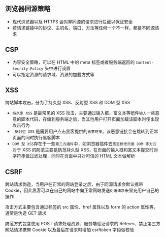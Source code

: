 ## 浏览器同源策略

-   现代浏览器以及 HTTPS 会对非同源的请求进行拦截以保证安全
-   若请求链接中的协议、主机名、端口、方法等任何一个不一样，都是不同源请求

## CSP

-   内容安全策略，可以在 HTML 中的 meta 标签或者服务端返回的 `Content-Secrity-Policy` 头中进行设置
-   可以指定资源的请求域、资源的加载方式等

## XSS

跨站脚本攻击，分为了持久型 XSS、反射型 XSS 和 DOM 型 XSS

-   `持久型 XSS` 是最常见的 XSS 攻击，主要通过输入框、富文本等组件`输入`一些恶意的脚本代码，存储到服务端之后，当其他用户打开页面加载该脚本时便出现攻击行为
-   ` 反射型 XSS` 是需要用户点击黑客提供的`恶意链接`，该恶意链接会在跳转到正常页面的同时执行黑客脚本
-   `DOM 型 XSS`存在于一些`第三方插件`中，如浏览器插件去`恶意修改页面 DOM 等方式`
    对于 XSS 的防范主要是防范持久型 XSS，在页面的输入框和富文本提交时对字符串做过滤处理，同时在页面中只对可信的 HTML 文本做解析

## CSRF

跨站请求伪造，当用户在正常的网站登录之后，由于同源请求会默认携带 Cookie，因此黑客可以在自己的网站中向正常网站发送`伪造请求`来冒充用户自己的操作

攻击方式主要包含通过标签的 src 属性、href 属性以及 form 的 action 属性等，通常是伪造 GET 请求

防范方式包含使用 POST 请求处理资源、服务端验证请求的 Referer、禁止第三方网站请求携带 Cookie 以及最后在请求时增加 csrftoken 字段做校验

